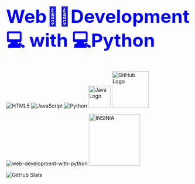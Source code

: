 <h1 style="font-size: 50px; color: blue;">Web🏃🏽Development💻 with 💻Python</h1>

![HTML5](https://img.shields.io/badge/HTML5-E34F26?style=for-the-badge&logo=html5&logoColor=white) ![JavaScript](https://img.shields.io/badge/JavaScript-323330?style=for-the-badge&logo=javascript&logoColor=F7DF1E)   ![Python](https://img.shields.io/badge/Python-3776AB?style=for-the-badge&logo=python&logoColor=white) <img src="https://img.shields.io/badge/Java-ED8B00?style=for-the-badge&logo=java&logoColor=white" alt="Java Logo" width="60"/> <img src="https://img.shields.io/badge/GitHub-181717?style=for-the-badge&logo=github&logoColor=white" alt="GitHub Logo" width="100"/>


![web-development-with-python](https://github.com/user-attachments/assets/2652770a-305d-4e11-8ed3-d5c53cc68ea5)  <img src="https://github.com/user-attachments/assets/63867f55-b632-450b-84b2-cf445f2eb4f5" alt="INSINIA" width="140"/>

![GitHub Stats](https://github-readme-stats.vercel.app/api?username=avict18&show_icons=true)




